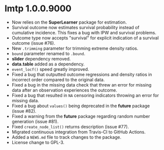 # lmtp 1.0.0.9000

-   Now relies on the **SuperLearner** package for estimation.
-   Survival outcome now estimates survival probability instead of cumulative incidence. This fixes a bug with IPW and survival problems.
-   Outcome type now accepts "survival" for explicit indication of a survival outcome (issue \#76).
-   New `.trimming` parameter for trimming extreme density ratios.
-   `bound` parameter renamed to `.bound`.
-   **slider** dependency removed.
-   **data.table** added as a dependency.
-   `event_locf()` speed greatly improved.
-   Fixed a bug that outputted outcome regressions and density ratios in incorrect order compared to the original data.
-   Fixed a bug in the missing data check that threw an error for missing data after an observation experiences the outcome.
-   Fixed a bug that resulted in `NA` censoring indicators throwing an error for missing data.
-   Fixed a bug about `values()` being deprecated in the **future** package (issue \#82).
-   Fixed a warning from the **future** package regarding random number generation (issue \#81).
-   Fixed `create_node_list()` returns description (issue \#77).
-   Migrated continuous integration from Travis-CI to GitHub Actions.
-   Added a `NEWS.md` file to track changes to the package.
-   License change to GPL-3.
